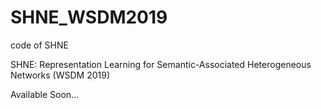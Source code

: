 # SHNE_WSDM2019
code of SHNE

SHNE: Representation Learning
for Semantic-Associated Heterogeneous Networks (WSDM 2019)

Available Soon...
